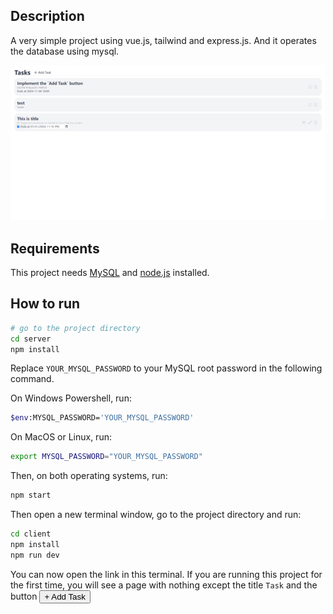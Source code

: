 ## Description

A very simple project using vue.js, tailwind and express.js. And it operates the database using mysql.

![result](./pic/result.png)

## Requirements

This project needs [MySQL]("https://www.mysql.com/") and [node.js](https://nodejs.org/) installed.

## How to run

```sh
# go to the project directory
cd server
npm install
```

Replace `YOUR_MYSQL_PASSWORD` to your MySQL root password in the following command.

On Windows Powershell, run:

```sh
$env:MYSQL_PASSWORD='YOUR_MYSQL_PASSWORD'
```

On MacOS or Linux, run:

```sh
export MYSQL_PASSWORD="YOUR_MYSQL_PASSWORD"
```

Then, on both operating systems, run:

```sh
npm start
```

Then open a new terminal window, go to the project directory and run:
```sh
cd client
npm install
npm run dev
```

You can now open the link in this terminal. If you are running this project for the first time, you will see a page with nothing except the title `Task` and the button <button>+ Add Task</button>
